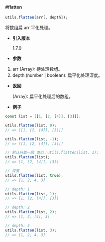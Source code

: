#### #flatten

```javascript
utils.flatten(arr[, depth]);
```

将数组扁 arr 平化处理。

- **引入版本**

    1.7.0

- **参数**

1. arr (Array): 待处理数组。
2. depth (number | boolean): 扁平化处理深度。

- **返回**

    (Array): 扁平化处理后的数组。

- **例子**

```javascript
const list = [[1, [2, [4]], [3]]];

utils.flatten(list, 0);
// => [[1, [2, [4]], [3]]]

utils.flatten(list, -1);
// => [[1, [2, [4]], [3]]]

// 默认只取一层 类似：utils.flatten(list, 1);
utils.flatten(list);
// => [1, [2, [4]], [3]]

// 深度
utils.flatten(list, true);
// => [1, 2, 4, 3]

// depth: 1
utils.flatten(list, 1);
// => [1, [2, [4]], [3]]

// depth: 2
utils.flatten(list, 2);
// => [1, 2, [4], 3]

// depth: 3
utils.flatten(list, 3);
// => [1, 2, 4, 3]

```

